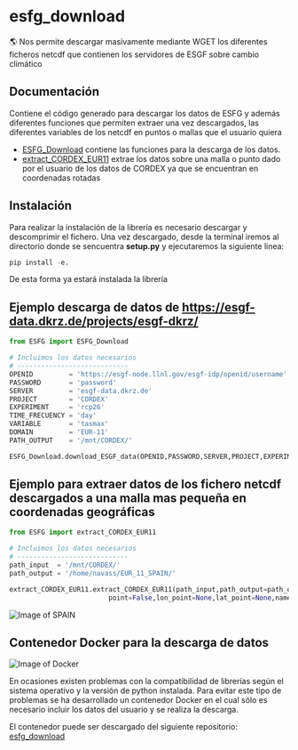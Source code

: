 # esfg_download

🌎 Nos permite descargar masivamente mediante WGET los diferentes ficheros netcdf que contienen los servidores de ESGF sobre cambio climático

## Documentación

Contiene el código generado para descargar los datos de ESFG y además diferentes funciones que permiten extraer una vez descargados, las diferentes variables de los netcdf en puntos o mallas que el usuario quiera
* [ESFG_Download](https://github.com/navass11/esfg_download/blob/master/ESFG/ESFG_Download.py) contiene las funciones para la descarga de los datos.
* [extract_CORDEX_EUR11](https://github.com/navass11/esfg_download/blob/master/ESFG/extract_CORDEX_EUR11.py) extrae los datos sobre una malla o punto dado por el usuario de los datos de CORDEX ya que se encuentran en coordenadas rotadas

## Instalación
Para realizar la instalación de la librería es necesario descargar y descomprimir el fichero.
Una vez descargado, desde la terminal iremos al directorio donde se sencuentra __setup.py__ y ejecutaremos la siguiente linea:
```python
pip install -e.
```
De esta forma ya estará instalada la librería

## Ejemplo descarga de datos de https://esgf-data.dkrz.de/projects/esgf-dkrz/
```python
from ESFG import ESFG_Download

# Incluimos los datos necesarios
# ----------------------------
OPENID         = 'https://esgf-node.llnl.gov/esgf-idp/openid/username'
PASSWORD       = 'password'
SERVER         = 'esgf-data.dkrz.de'
PROJECT        = 'CORDEX'
EXPERIMENT     = 'rcp26'
TIME_FRECUENCY = 'day'
VARIABLE       = 'tasmax'
DOMAIN         = 'EUR-11'
PATH_OUTPUT    = '/mnt/CORDEX/'

ESFG_Download.download_ESGF_data(OPENID,PASSWORD,SERVER,PROJECT,EXPERIMENT,TIME_FRECUENCY,VARIABLE,DOMAIN,PATH_OUTPUT)

```

## Ejemplo para extraer datos de los fichero netcdf descargados a una malla mas pequeña en coordenadas geográficas
```python
from ESFG import extract_CORDEX_EUR11

# Incluimos los datos necesarios
# ----------------------------
path_input  = '/mnt/CORDEX/'
path_output = '/home/navass/EUR_11_SPAIN/'

extract_CORDEX_EUR11.extract_CORDEX_EUR11(path_input,path_output=path_output,area=True,lon_min_area=-10,lat_min_area=32.5,lon_max_area=5,lat_max_area=45,
                         point=False,lon_point=None,lat_point=None,name_point=None)
```
![Image of SPAIN](https://github.com/navass11/esfg_download/blob/master/SPAIN_CORDEX.png)

## Contenedor Docker para la descarga de datos
![Image of Docker](https://www.docker.com/sites/default/files/d8/2019-07/horizontal-logo-monochromatic-white.png)

En ocasiones existen problemas con la compatibilidad de librerías según el sistema operativo y la versión de python instalada.
Para evitar este tipo de problemas se ha desarrollado un contenedor Docker en el cual sólo es necesario incluir los datos del usuario y se realiza la descarga.

El contenedor puede ser descargado del siguiente repositorio: [esfg_download](https://hub.docker.com/r/navass11/esfg_download)